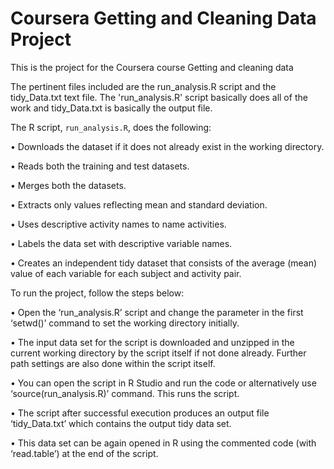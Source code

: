# Coursera Getting and Cleaning Data Project
This is the project for the Coursera course Getting and cleaning data


The pertinent files included are the run_analysis.R script and the tidy_Data.txt text file.
The 'run_analysis.R' script basically does all of the work and tidy_Data.txt is basically the output file.


The R script, `run_analysis.R`, does the following:

•	Downloads the dataset if it does not already exist in the working directory.

•	Reads both the training and test datasets.

•	Merges both the datasets.

•	Extracts only values reflecting mean and standard deviation.

•	Uses descriptive activity names to name activities.

•	Labels the data set with descriptive variable names.

•	Creates an independent tidy dataset that consists of the average (mean) value of each variable for each subject and activity pair.



To run the project, follow the steps below:

•	Open the ‘run_analysis.R’ script and change the parameter in the first ‘setwd()’ command to set the working directory initially.

•	The input data set for the script is downloaded and unzipped in the current working directory by the script itself if not done already. Further path settings are also done within the script itself.

•	You can open the script in R Studio and run the code or alternatively use ‘source(run_analysis.R)’ command. This runs the script.

•	The script after successful execution produces an output file ‘tidy_Data.txt’ which contains the output tidy data set.

•	This data set can be again opened in R using the commented code (with ‘read.table’) at the end of the script.

